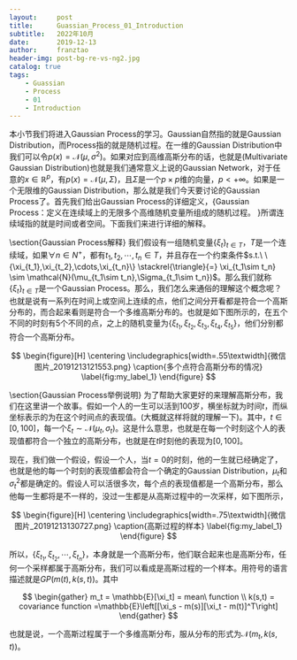 ```yaml
---
layout:     post
title:      Guassian_Process_01_Introduction
subtitle:   2022年10月
date:       2019-12-13
author:     franztao
header-img: post-bg-re-vs-ng2.jpg
catalog: true
tags:
    - Guassian
    - Process
    - 01
    - Introduction
---
```


    

本小节我们将进入Gaussian Process的学习。Gaussian自然指的就是Gaussian Distribution，而Process指的就是随机过程。在一维的Gaussian Distribution中我们可以令$p(x) = \mathcal{N}(\mu,\sigma^2)$。如果对应到高维高斯分布的话，也就是(Multivariate Gaussian Distribution)也就是我们通常意义上说的Gaussian Network，对于任意的$x\in \mathbb{R}^p$，有$p(x) = \mathcal{N}(\mu,\Sigma)$，且$\Sigma$是一个$p\times p$维的向量，$p< +\infty$。如果是一个无限维的Gaussian Distribution，那么就是我们今天要讨论的Gaussian Process了。首先我们给出Gaussian Process的详细定义，{Gaussian Process：定义在连续域上的无限多个高维随机变量所组成的随机过程。 }所谓连续域指的就是时间或者空间。下面我们来进行详细的解释。

\section{Gaussian Process解释}
我们假设有一组随机变量$\{ \xi_t \}_{t\in T}$，$T$是一个连续域，如果$\forall n \in N^+$，都有$t_1,t_2,\cdots,t_n \in T$，并且存在一个约束条件$s.t.\ \{\xi_{t_1},\xi_{t_2},\cdots,\xi_{t_n}\} \stackrel{\triangle}{=} \xi_{t_1\sim t_n} \sim \mathcal{N}(\mu_{t_1\sim t_n},\Sigma_{t_1\sim t_n})$。那么我们就称$\{ \xi_t \}_{t\in T}$是一个Gaussian Process。那么，我们怎么来通俗的理解这个概念呢？也就是说有一系列在时间上或空间上连续的点，他们之间分开看都是符合一个高斯分布的，而合起来看则是符合一个多维高斯分布的。也就是如下图所示的，在五个不同的时刻有5个不同的点，之上的随机变量为$\{\xi_{t_1},\xi_{t_2},\xi_{t_3},\xi_{t_4},\xi_{t_5}\}$，他们分别都符合一个高斯分布。

$$
\begin{figure}[H]
    \centering
    \includegraphics[width=.55\textwidth]{微信图片_20191213121553.png}
    \caption{多个点符合高斯分布的情况}
    \label{fig:my_label_1}
\end{figure}
$$

\section{Gaussian Process举例说明}
为了帮助大家更好的来理解高斯分布，我们在这里讲一个故事。假如一个人的一生可以活到100岁，横坐标就为时间$t$，而纵坐标表示的为在这个时间点的表现值。(大概就这样将就的理解一下)。其中，$t \in [0,100]$，每一个$\xi_t \sim \mathcal{N}(\mu_t,\sigma_t)$。这是什么意思，也就是在每一个时刻这个人的表现值都符合一个独立的高斯分布，也就是在$t$时刻他的表现为$[0,100]$。

现在，我们做一个假设，假设一个人，当$t=0$的时刻，他的一生就已经确定了，也就是他的每一个时刻的表现值都会符合一个确定的Gaussian Distribution，$\mu_t$和$\sigma_t^2$都是确定的。假设人可以活很多次，每个点的表现值都是一个高斯分布，那么他每一生都将是不一样的，没过一生都是从高斯过程中的一次采样，如下图所示，

$$
\begin{figure}[H]
    \centering
    \includegraphics[width=.75\textwidth]{微信图片_20191213130727.png}
    \caption{高斯过程的样本}
    \label{fig:my_label_1}
\end{figure}
$$

所以，$\{\xi_{t_1},\xi_{t_2},\cdots,\xi_{t_n}\}$，本身就是一个高斯分布，他们联合起来也是高斯分布，任何一个采样都属于高斯分布，我们可以看成是高斯过程的一个样本。用符号的语言描述就是$GP(m(t),k(s,t))$。其中

$$
\begin{gather}
    m_t = \mathbb{E}[\xi_t] = mean\ function \\
    k(s,t) = covariance function =\mathbb{E}\left[[\xi_s - m(s)][\xi_t - m(t)]^T\right]
\end{gather}
$$

也就是说，一个高斯过程属于一个多维高斯分布，服从分布的形式为$\mathcal{N}(m_t,k(s,t))$。                                                                                                                                              



